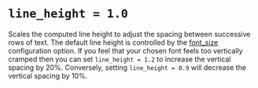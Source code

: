 # `line_height = 1.0`

Scales the computed line height to adjust the spacing between successive rows
of text.  The default line height is controlled by the
[font_size](font_size.md) configuration option.  If you feel that your chosen
font feels too vertically cramped then you can set `line_height = 1.2` to
increase the vertical spacing by 20%.  Conversely, setting `line_height = 0.9`
will decrease the vertical spacing by 10%.


